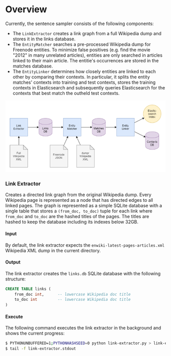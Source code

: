 # Overview

Currently, the sentence sampler consists of the following components:

- The `LinkExtractor` creates a link graph from a full Wikipedia dump
  and stores it in the links database.
- The `EntityMatcher` searches a pre-processed Wikipedia dump for
  Freenode entities. To minimize false positives (e.g. find the movie
  "2012" in many unrelated articles), entities are only searched in
  articles linked to their main article. The entitie's occurrences
  are stored in the matches database.
- The `EntityLinker` determines how closely entities are linked to each
  other by comparing their contexts. In particular, it splits the
  entity matches' contexts into training and test contexts, stores
  the training contexts in Elasticsearch and subsequently queries 
  Elasticsearch for the contexts that best match the outheld test 
  contexts.

![Architecture](doc/architecture.png)

### Link Extractor

Creates a directed link graph from the original Wikipedia dump. Every 
Wikipedia page is represented as a node that has directed edges to
all linked pages. The graph is represented as a simple SQLite database
with a single table that stores a `(from_doc, to_doc)` tuple for each
link where `from_doc` and `to_doc` are the hashed titles of the pages.
The titles are hashed to keep the database including its indexes below
32GB.

#### Input

By default, the link extractor expects the 
`enwiki-latest-pages-articles.xml` Wikipedia XML dump in the
current directory.

#### Output

The link extractor creates the `links.db` SQLite database with the
following structure:

```sql
CREATE TABLE links (
    from_doc int,      -- lowercase Wikipedia doc title
    to_doc int         -- lowercase Wikipedia doc title
)
```

#### Execute

The following command executes the link extractor in the background
and shows the current progress:

```bash
$ PYTHONUNBUFFERED=1;PYTHONHASHSEED=0 python link-extractor.py > link-extractor.stdout &
$ tail -f link-extractor.stdout
```
